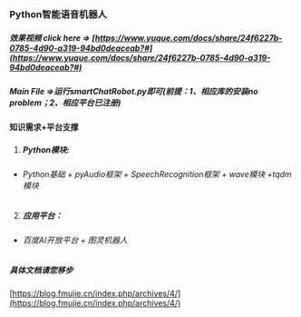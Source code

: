 ### Python智能语音机器人

##### 效果视频 click here => [https://www.yuque.com/docs/share/24f6227b-0785-4d90-a319-94bd0deaceab?#](https://www.yuque.com/docs/share/24f6227b-0785-4d90-a319-94bd0deaceab?#)

##### Main File =>运行smartChatRobot.py即可(前提：1、相应库的安装no problem；2、相应平台已注册)

#### 知识需求+平台支撑

1. ##### Python模块:

* ###### Python基础 + pyAudio框架 + SpeechRecognition框架 + wave模块 +tqdm模块

2. ##### 应用平台：

* ###### 百度AI开放平台 + 图灵机器人

##### 具体文档请您移步

[https://blog.fmujie.cn/index.php/archives/4/](https://blog.fmujie.cn/index.php/archives/4/)